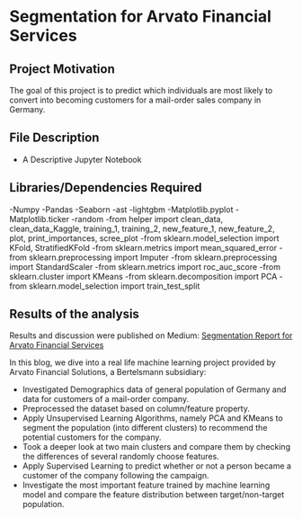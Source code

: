 # Segmentation for Arvato Financial Services

## Project Motivation

The goal of this project is to predict which individuals are most likely to convert into becoming customers for a mail-order sales company in Germany.

## File Description

- A Descriptive Jupyter Notebook

## Libraries/Dependencies Required
-Numpy
-Pandas
-Seaborn
-ast
-lightgbm
-Matplotlib.pyplot
-Matplotlib.ticker
-random
-from helper import clean_data, clean_data_Kaggle, training_1, training_2, new_feature_1, new_feature_2, plot, print_importances, scree_plot
-from sklearn.model_selection import KFold, StratifiedKFold
-from sklearn.metrics import mean_squared_error
-from sklearn.preprocessing import Imputer
-from sklearn.preprocessing import StandardScaler
-from sklearn.metrics import roc_auc_score
-from sklearn.cluster import KMeans
-from sklearn.decomposition import PCA
-from sklearn.model_selection import train_test_split


## Results of the analysis

Results and discussion were published on Medium: [Segmentation Report for Arvato Financial Services](https://medium.com/@reni.sundrani/segmentation-report-for-arvato-financial-services-aa1f604c3fdf)

In this blog, we dive into a real life machine learning project provided by Arvato Financial Solutions, a Bertelsmann subsidiary:
- Investigated Demographics data of general population of Germany and data for customers of a mail-order company.
- Preprocessed the dataset based on column/feature property.
- Apply Unsupervised Learning Algorithms, namely PCA and KMeans to segment the population (into different clusters) to recommend the potential customers for the company.
- Took a deeper look at two main clusters and compare them by checking the differences of several randomly choose features.
- Apply Supervised Learning to predict whether or not a person became a customer of the company following the campaign.
- Investigate the most important feature trained by machine learning model and compare the feature distribution between target/non-target population.


